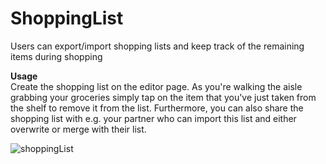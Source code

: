 # ShoppingList
Users can export/import shopping lists and keep track of the remaining items during shopping

**Usage**   
Create the shopping list on the editor page. As you're walking the aisle grabbing your groceries simply tap on the item that you've just taken from the shelf to remove it from the list.
Furthermore, you can also share the shopping list with e.g. your partner who can import this list and either overwrite or merge with their list.   


![shoppingList](https://user-images.githubusercontent.com/36523300/216763345-cbbf12d4-367b-4c28-a5db-0aaabc862aa5.gif)
